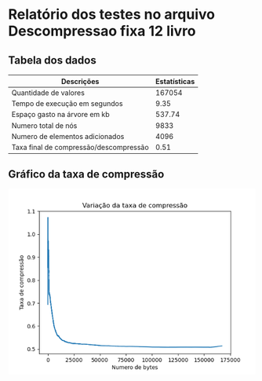 
# Relatório dos testes no arquivo Descompressao fixa 12 livro
    
## Tabela dos dados
    
| Descrições | Estatísticas |
| --- | --- |
| Quantidade de valores | 167054 |
| Tempo de execução em segundos | 9.35 |
| Espaço gasto na árvore em kb | 537.74 |
| Numero total de nós | 9833 |
| Numero de elementos adicionados | 4096 |
| Taxa final de compressão/descompressão | 0.51 |

    
## Gráfico da taxa de compressão
    
![Grafico da compressão](./Grafico_Descompressao_fixa_12_livro.png)

    
